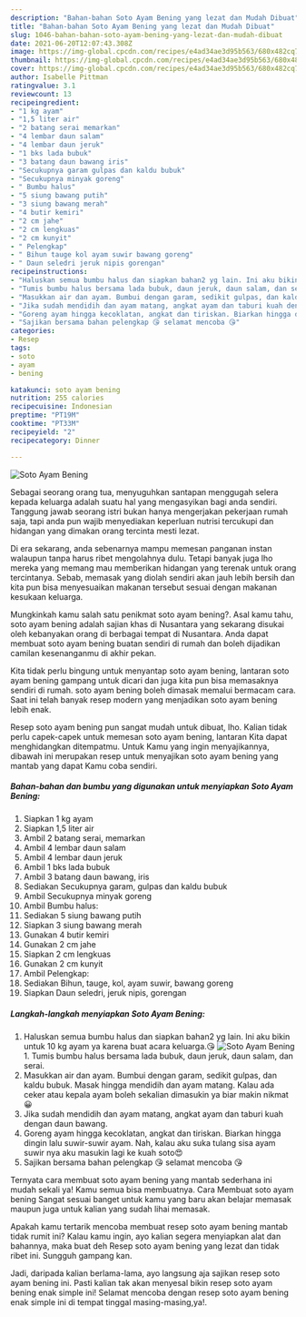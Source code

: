 ```yaml
---
description: "Bahan-bahan Soto Ayam Bening yang lezat dan Mudah Dibuat"
title: "Bahan-bahan Soto Ayam Bening yang lezat dan Mudah Dibuat"
slug: 1046-bahan-bahan-soto-ayam-bening-yang-lezat-dan-mudah-dibuat
date: 2021-06-20T12:07:43.308Z
image: https://img-global.cpcdn.com/recipes/e4ad34ae3d95b563/680x482cq70/soto-ayam-bening-foto-resep-utama.jpg
thumbnail: https://img-global.cpcdn.com/recipes/e4ad34ae3d95b563/680x482cq70/soto-ayam-bening-foto-resep-utama.jpg
cover: https://img-global.cpcdn.com/recipes/e4ad34ae3d95b563/680x482cq70/soto-ayam-bening-foto-resep-utama.jpg
author: Isabelle Pittman
ratingvalue: 3.1
reviewcount: 13
recipeingredient:
- "1 kg ayam"
- "1,5 liter air"
- "2 batang serai memarkan"
- "4 lembar daun salam"
- "4 lembar daun jeruk"
- "1 bks lada bubuk"
- "3 batang daun bawang iris"
- "Secukupnya garam gulpas dan kaldu bubuk"
- "Secukupnya minyak goreng"
- " Bumbu halus"
- "5 siung bawang putih"
- "3 siung bawang merah"
- "4 butir kemiri"
- "2 cm jahe"
- "2 cm lengkuas"
- "2 cm kunyit"
- " Pelengkap"
- " Bihun tauge kol ayam suwir bawang goreng"
- " Daun seledri jeruk nipis gorengan"
recipeinstructions:
- "Haluskan semua bumbu halus dan siapkan bahan2 yg lain. Ini aku bikin untuk 10 kg ayam ya karena buat acara keluarga.😘"
- "Tumis bumbu halus bersama lada bubuk, daun jeruk, daun salam, dan serai."
- "Masukkan air dan ayam. Bumbui dengan garam, sedikit gulpas, dan kaldu bubuk. Masak hingga mendidih dan ayam matang. Kalau ada ceker atau kepala ayam boleh sekalian dimasukin ya biar makin nikmat😀"
- "Jika sudah mendidih dan ayam matang, angkat ayam dan taburi kuah dengan daun bawang."
- "Goreng ayam hingga kecoklatan, angkat dan tiriskan. Biarkan hingga dingin lalu suwir-suwir ayam. Nah, kalau aku suka tulang sisa ayam suwir nya aku masukin lagi ke kuah soto😍"
- "Sajikan bersama bahan pelengkap 😘 selamat mencoba 😘"
categories:
- Resep
tags:
- soto
- ayam
- bening

katakunci: soto ayam bening 
nutrition: 255 calories
recipecuisine: Indonesian
preptime: "PT19M"
cooktime: "PT33M"
recipeyield: "2"
recipecategory: Dinner

---
```



![Soto Ayam Bening](https://img-global.cpcdn.com/recipes/e4ad34ae3d95b563/680x482cq70/soto-ayam-bening-foto-resep-utama.jpg)

Sebagai seorang orang tua, menyuguhkan santapan menggugah selera kepada keluarga adalah suatu hal yang mengasyikan bagi anda sendiri. Tanggung jawab seorang istri bukan hanya mengerjakan pekerjaan rumah saja, tapi anda pun wajib menyediakan keperluan nutrisi tercukupi dan hidangan yang dimakan orang tercinta mesti lezat.

Di era  sekarang, anda sebenarnya mampu memesan panganan instan walaupun tanpa harus ribet mengolahnya dulu. Tetapi banyak juga lho mereka yang memang mau memberikan hidangan yang terenak untuk orang tercintanya. Sebab, memasak yang diolah sendiri akan jauh lebih bersih dan kita pun bisa menyesuaikan makanan tersebut sesuai dengan makanan kesukaan keluarga. 



Mungkinkah kamu salah satu penikmat soto ayam bening?. Asal kamu tahu, soto ayam bening adalah sajian khas di Nusantara yang sekarang disukai oleh kebanyakan orang di berbagai tempat di Nusantara. Anda dapat membuat soto ayam bening buatan sendiri di rumah dan boleh dijadikan camilan kesenanganmu di akhir pekan.

Kita tidak perlu bingung untuk menyantap soto ayam bening, lantaran soto ayam bening gampang untuk dicari dan juga kita pun bisa memasaknya sendiri di rumah. soto ayam bening boleh dimasak memalui bermacam cara. Saat ini telah banyak resep modern yang menjadikan soto ayam bening lebih enak.

Resep soto ayam bening pun sangat mudah untuk dibuat, lho. Kalian tidak perlu capek-capek untuk memesan soto ayam bening, lantaran Kita dapat menghidangkan ditempatmu. Untuk Kamu yang ingin menyajikannya, dibawah ini merupakan resep untuk menyajikan soto ayam bening yang mantab yang dapat Kamu coba sendiri.

<!--inarticleads1-->

##### Bahan-bahan dan bumbu yang digunakan untuk menyiapkan Soto Ayam Bening:

1. Siapkan 1 kg ayam
1. Siapkan 1,5 liter air
1. Ambil 2 batang serai, memarkan
1. Ambil 4 lembar daun salam
1. Ambil 4 lembar daun jeruk
1. Ambil 1 bks lada bubuk
1. Ambil 3 batang daun bawang, iris
1. Sediakan Secukupnya garam, gulpas dan kaldu bubuk
1. Ambil Secukupnya minyak goreng
1. Ambil  Bumbu halus:
1. Sediakan 5 siung bawang putih
1. Siapkan 3 siung bawang merah
1. Gunakan 4 butir kemiri
1. Gunakan 2 cm jahe
1. Siapkan 2 cm lengkuas
1. Gunakan 2 cm kunyit
1. Ambil  Pelengkap:
1. Sediakan  Bihun, tauge, kol, ayam suwir, bawang goreng
1. Siapkan  Daun seledri, jeruk nipis, gorengan




<!--inarticleads2-->

##### Langkah-langkah menyiapkan Soto Ayam Bening:

1. Haluskan semua bumbu halus dan siapkan bahan2 yg lain. Ini aku bikin untuk 10 kg ayam ya karena buat acara keluarga.😘
<img src="https://img-global.cpcdn.com/steps/994112c39844c47a/160x128cq70/soto-ayam-bening-langkah-memasak-1-foto.jpg" alt="Soto Ayam Bening">1. Tumis bumbu halus bersama lada bubuk, daun jeruk, daun salam, dan serai.
1. Masukkan air dan ayam. Bumbui dengan garam, sedikit gulpas, dan kaldu bubuk. Masak hingga mendidih dan ayam matang. Kalau ada ceker atau kepala ayam boleh sekalian dimasukin ya biar makin nikmat😀
1. Jika sudah mendidih dan ayam matang, angkat ayam dan taburi kuah dengan daun bawang.
1. Goreng ayam hingga kecoklatan, angkat dan tiriskan. Biarkan hingga dingin lalu suwir-suwir ayam. Nah, kalau aku suka tulang sisa ayam suwir nya aku masukin lagi ke kuah soto😍
1. Sajikan bersama bahan pelengkap 😘 selamat mencoba 😘




Ternyata cara membuat soto ayam bening yang mantab sederhana ini mudah sekali ya! Kamu semua bisa membuatnya. Cara Membuat soto ayam bening Sangat sesuai banget untuk kamu yang baru akan belajar memasak maupun juga untuk kalian yang sudah lihai memasak.

Apakah kamu tertarik mencoba membuat resep soto ayam bening mantab tidak rumit ini? Kalau kamu ingin, ayo kalian segera menyiapkan alat dan bahannya, maka buat deh Resep soto ayam bening yang lezat dan tidak ribet ini. Sungguh gampang kan. 

Jadi, daripada kalian berlama-lama, ayo langsung aja sajikan resep soto ayam bening ini. Pasti kalian tak akan menyesal bikin resep soto ayam bening enak simple ini! Selamat mencoba dengan resep soto ayam bening enak simple ini di tempat tinggal masing-masing,ya!.

